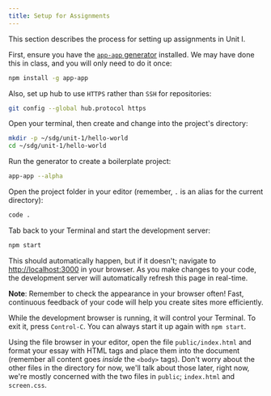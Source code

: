 ```yaml
---
title: Setup for Assignments
---
```


This section describes the process for setting up assignments in Unit I.

First, ensure you have the [`app-app` generator](https://github.com/suncoast-devs/app-app) installed. We may have done
this in class, and you will only need to do it once:

```sh
npm install -g app-app
```

Also, set up hub to use `HTTPS` rather than `SSH` for repositories:

```sh
git config --global hub.protocol https
```

Open your terminal, then create and change into the project's directory:

```sh
mkdir -p ~/sdg/unit-1/hello-world
cd ~/sdg/unit-1/hello-world
```

Run the generator to create a boilerplate project:

```sh
app-app --alpha
```

Open the project folder in your editor (remember, `.` is an alias for the current directory):

```sh
code .
```

Tab back to your Terminal and start the development server:

```sh
npm start
```

This should automatically happen, but if it doesn't; navigate to [http://localhost:3000](http://localhost:3000) in your browser. As you make changes to your code, the development server will automatically refresh this page in real-time.

**Note**: Remember to check the appearance in your browser often! Fast, continuous feedback of your code will help
you create sites more efficiently.

While the development browser is running, it will control your Terminal. To exit it, press `Control-C`. You can always start it up again with `npm start`.

Using the file browser in your editor, open the file `public/index.html` and format your essay with HTML tags and place them into the document (remember all content goes _inside_ the `<body>` tags). Don't worry about the other files in the directory for now, we'll talk about those later, right now, we're mostly concerned with the two files in `public`; `index.html` and `screen.css`.
